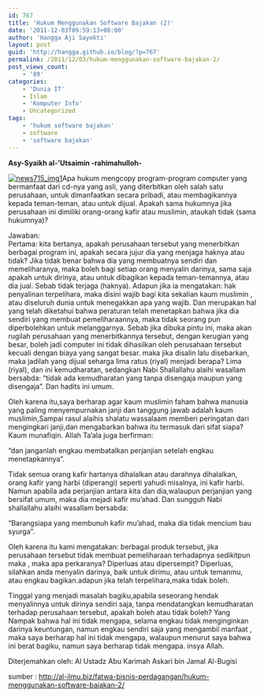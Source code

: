 ```yaml
---
id: 767
title: 'Hukum Menggunakan Software Bajakan (2)'
date: '2011-12-03T09:59:13+00:00'
author: 'Hangga Aji Sayekti'
layout: post
guid: 'http://hangga.github.io/blog/?p=767'
permalink: /2011/12/03/hukum-menggunakan-software-bajakan-2/
post_views_count:
    - '89'
categories:
    - 'Dunia IT'
    - Islam
    - 'Komputer Info'
    - Uncategorized
tags:
    - 'hukum software bajakan'
    - software
    - 'software bajakan'
---
```


**Asy-Syaikh al-’Utsaimin -rahimahulloh-**

[![](http://hangga.github.io/blog/wp-content/uploads/2011/12/news715_img1-150x150.jpg "news715_img1")](http://hangga.github.io/blog/wp-content/uploads/2011/12/news715_img1.jpg)Apa hukum mengcopy program-program computer yang bermanfaat dari cd-nya yang asli, yang diterbitkan oleh salah satu perusahaan, untuk dimanfaatkan secara pribadi, atau membagikannya kepada teman-teman, atau untuk dijual. Apakah sama hukumnya jika perusahaan ini dimiliki orang-orang kafir atau muslimin, ataukah tidak (sama hukumnya)?

Jawaban:  
Pertama: kita bertanya, apakah perusahaan tersebut yang menerbitkan berbagai program ini, apakah secara jujur dia yang menjaga haknya atau tidak? Jika tidak benar bahwa dia yang membuatnya sendiri dan memeliharanya, maka boleh bagi setiap orang menyalin darinya, sama saja apakah untuk dirinya, atau untuk dibagikan kepada teman-temannya, atau dia jual. Sebab tidak terjaga (haknya). Adapun jika ia mengatakan: hak penyalinan terpelihara, maka disini wajib bagi kita sekalian kaum muslimin , atau diseluruh dunia untuk menegakkan apa yang wajib. Dan merupakan hal yang telah diketahui bahwa peraturan telah menetapkan bahwa jika dia sendiri yang membuat pemeliharaannya, maka tidak seorang pun diperbolehkan untuk melanggarnya. Sebab jika dibuka pintu ini, maka akan rugilah perusahaan yang menerbitkannya tersebut, dengan kerugian yang besar, boleh jadi computer ini tidak dihasilkan oleh perusahaan tersebut kecuali dengan biaya yang sangat besar. maka jika disalin lalu disebarkan, maka jadilah yang dijual seharga lima ratus (riyal) menjadi berapa? Lima (riyal), dan ini kemudharatan, sedangkan Nabi Shallallahu alaihi wasallam bersabda: “tidak ada kemudharatan yang tanpa disengaja maupun yang disengaja”. Dan hadits ini umum.

Oleh karena itu,saya berharap agar kaum muslimin faham bahwa manusia yang paling menyempurnakan janji dan tanggung jawab adalah kaum muslimin,Sampai rasul alaihis shalatu wassalaam memberi peringatan dari mengingkari janji,dan mengabarkan bahwa itu termasuk dari sifat siapa? Kaum munafiqin. Allah Ta’ala juga berfirman:

“dan janganlah engkau membatalkan perjanjian setelah engkau menetapkannya”.

Tidak semua orang kafir hartanya dihalalkan atau darahnya dihalalkan, orang kafir yang harbi (diperangi) seperti yahudi misalnya, ini kafir harbi. Namun apabila ada perjanjian antara kita dan dia,walaupun perjanjian yang bersifat umum, maka dia mejadi kafir mu’ahad. Dan sungguh Nabi shallallahu alaihi wasallam bersabda:

“Barangsiapa yang membunuh kafir mu’ahad, maka dia tidak mencium bau syurga”.

Oleh karena itu kami mengatakan: berbagai produk tersebut, jika perusahaan tersebut tidak membuat pemeliharaan terhadapnya sedikitpun maka , maka apa perkaranya? Diperluas atau dipersempit? Diperluas, silahkan anda menyalin darinya, baik untuk dirimu, atau untuk temanmu, atau engkau bagikan.adapun jika telah terpelihara,maka tidak boleh.

Tinggal yang menjadi masalah bagiku,apabila seseorang hendak menyalinnya untuk dirinya sendiri saja, tanpa mendatangkan kemudharatan terhadap perusahaan tersebut, apakah boleh atau tidak boleh? Yang Nampak bahwa hal ini tidak mengapa, selama engkau tidak menginginkan darinya keuntungan, namun engkau sendiri saja yang mengambil manfaat , maka saya berharap hal ini tidak mengapa, walaupun menurut saya bahwa ini berat bagiku, namun saya berharap tidak mengapa. insya Allah.

Diterjemahkan oleh: Al Ustadz Abu Karimah Askari bin Jamal Al-Bugisi

sumber : <http://al-ilmu.biz/fatwa-bisnis-perdagangan/hukum-menggunakan-software-bajakan-2/>